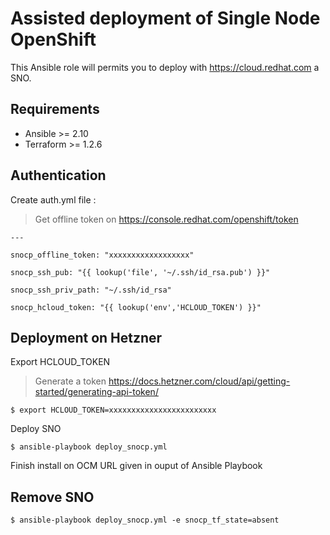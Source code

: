 # Assisted deployment of Single Node OpenShift

This Ansible role will permits you to deploy with https://cloud.redhat.com a SNO.

## Requirements

- Ansible >= 2.10
- Terraform >= 1.2.6

## Authentication

Create auth.yml file :

> Get offline token on https://console.redhat.com/openshift/token

```
---

snocp_offline_token: "xxxxxxxxxxxxxxxxxx"

snocp_ssh_pub: "{{ lookup('file', '~/.ssh/id_rsa.pub') }}"

snocp_ssh_priv_path: "~/.ssh/id_rsa"

snocp_hcloud_token: "{{ lookup('env','HCLOUD_TOKEN') }}"

```

## Deployment on Hetzner

Export HCLOUD_TOKEN

> Generate a token https://docs.hetzner.com/cloud/api/getting-started/generating-api-token/

```shell
$ export HCLOUD_TOKEN=xxxxxxxxxxxxxxxxxxxxxxxx
```

Deploy SNO

```shell
$ ansible-playbook deploy_snocp.yml
```

Finish install on OCM URL given in ouput of Ansible Playbook

## Remove SNO

```shell
$ ansible-playbook deploy_snocp.yml -e snocp_tf_state=absent
```
